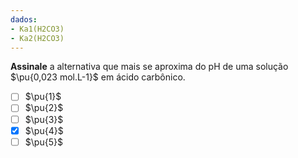 ```yaml
---
dados:
- Ka1(H2CO3)
- Ka2(H2CO3)
---
```


**Assinale** a alternativa que mais se aproxima do $\mathrm{pH}$ de uma solução $\pu{0,023 mol.L-1}$ em ácido carbônico.

- [ ] $\pu{1}$
- [ ] $\pu{2}$
- [ ] $\pu{3}$
- [x] $\pu{4}$
- [ ] $\pu{5}$